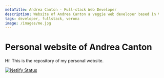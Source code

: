 ```yaml
---
metaTitle: Andrea Canton - Full-stack Web Developer
description: Website of Andrea Canton a veggie web developer based in Verona
tags: developer, fullstack, verona
image: /images/me.jpg
---
```


# Personal website of Andrea Canton

Hi! This is the repository of my personal website.

[![Netlify Status](https://api.netlify.com/api/v1/badges/d6a682e0-3e43-4c66-a941-5e3b3ba10f31/deploy-status)](https://app.netlify.com/sites/affectionate-hamilton-0a48d0/deploys)
